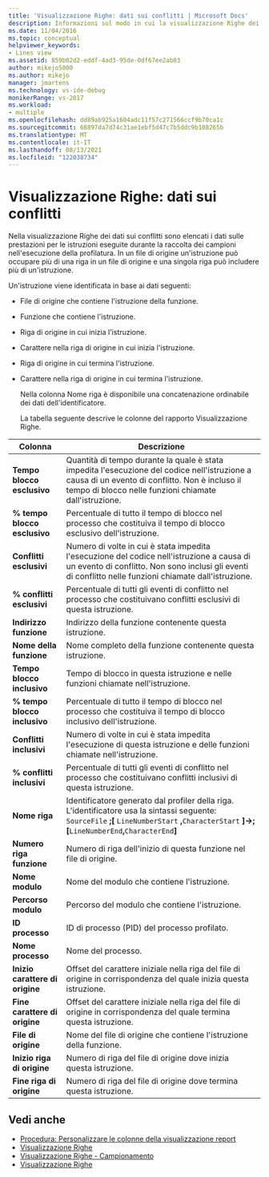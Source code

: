 ```yaml
---
title: 'Visualizzazione Righe: dati sui conflitti | Microsoft Docs'
description: Informazioni sul modo in cui la visualizzazione Righe dei dati relativi ai dati relativi alle prestazioni elenca i dati sulle prestazioni per le istruzioni in esecuzione quando gli esempi sono stati raccolti nell'esecuzione della profilatura.
ms.date: 11/04/2016
ms.topic: conceptual
helpviewer_keywords:
- Lines view
ms.assetid: 859b02d2-eddf-4ad3-95de-0df67ee2ab03
author: mikejo5000
ms.author: mikejo
manager: jmartens
ms.technology: vs-ide-debug
monikerRange: vs-2017
ms.workload:
- multiple
ms.openlocfilehash: dd89ab925a1604adc11f57c271566ccf9b70ca1c
ms.sourcegitcommit: 68897da7d74c31ae1ebf5d47c7b5ddc9b108265b
ms.translationtype: MT
ms.contentlocale: it-IT
ms.lasthandoff: 08/13/2021
ms.locfileid: "122038734"
---
```

# <a name="lines-view---contention-data"></a>Visualizzazione Righe: dati sui conflitti
Nella visualizzazione Righe dei dati sui conflitti sono elencati i dati sulle prestazioni per le istruzioni eseguite durante la raccolta dei campioni nell'esecuzione della profilatura. In un file di origine un'istruzione può occupare più di una riga in un file di origine e una singola riga può includere più di un'istruzione.

 Un'istruzione viene identificata in base ai dati seguenti:

- File di origine che contiene l'istruzione della funzione.

- Funzione che contiene l'istruzione.

- Riga di origine in cui inizia l'istruzione.

- Carattere nella riga di origine in cui inizia l'istruzione.

- Riga di origine in cui termina l'istruzione.

- Carattere nella riga di origine in cui termina l'istruzione.

  Nella colonna Nome riga è disponibile una concatenazione ordinabile dei dati dell'identificatore.

  La tabella seguente descrive le colonne del rapporto Visualizzazione Righe.

|Colonna|Descrizione|
|------------|-----------------|
|**Tempo blocco esclusivo**|Quantità di tempo durante la quale è stata impedita l'esecuzione del codice nell'istruzione a causa di un evento di conflitto. Non è incluso il tempo di blocco nelle funzioni chiamate dall'istruzione.|
|**% tempo blocco esclusivo**|Percentuale di tutto il tempo di blocco nel processo che costituiva il tempo di blocco esclusivo dell'istruzione.|
|**Conflitti esclusivi**|Numero di volte in cui è stata impedita l'esecuzione del codice nell'istruzione a causa di un evento di conflitto. Non sono inclusi gli eventi di conflitto nelle funzioni chiamate dall'istruzione.|
|**% conflitti esclusivi**|Percentuale di tutti gli eventi di conflitto nel processo che costituivano conflitti esclusivi di questa istruzione.|
|**Indirizzo funzione**|Indirizzo della funzione contenente questa istruzione.|
|**Nome della funzione**|Nome completo della funzione contenente questa istruzione.|
|**Tempo blocco inclusivo**|Tempo di blocco in questa istruzione e nelle funzioni chiamate nell'istruzione.|
|**% tempo blocco inclusivo**|Percentuale di tutto il tempo di blocco nel processo che costituiva il tempo di blocco inclusivo dell'istruzione.|
|**Conflitti inclusivi**|Numero di volte in cui è stata impedita l'esecuzione di questa istruzione e delle funzioni chiamate nell'istruzione.|
|**% conflitti inclusivi**|Percentuale di tutti gli eventi di conflitto nel processo che costituivano conflitti inclusivi di questa istruzione.|
|**Nome riga**|Identificatore generato dal profiler della riga. L'identificatore usa la sintassi seguente: `SourceFile` **;[** `LineNumberStart` **,**`CharacterStart` **]->; [**`LineNumberEnd`**,**`CharacterEnd`**]**|
|**Numero riga funzione**|Numero di riga dell'inizio di questa funzione nel file di origine.|
|**Nome modulo**|Nome del modulo che contiene l'istruzione.|
|**Percorso modulo**|Percorso del modulo che contiene l'istruzione.|
|**ID processo**|ID di processo (PID) del processo profilato.|
|**Nome processo**|Nome del processo.|
|**Inizio carattere di origine**|Offset del carattere iniziale nella riga del file di origine in corrispondenza del quale inizia questa istruzione.|
|**Fine carattere di origine**|Offset del carattere iniziale nella riga del file di origine in corrispondenza del quale termina questa istruzione.|
|**File di origine**|Nome del file di origine che contiene l'istruzione della funzione.|
|**Inizio riga di origine**|Numero di riga del file di origine dove inizia questa istruzione.|
|**Fine riga di origine**|Numero di riga del file di origine dove termina questa istruzione.|

## <a name="see-also"></a>Vedi anche
- [Procedura: Personalizzare le colonne della visualizzazione report](../profiling/how-to-customize-report-view-columns.md)
- [Visualizzazione Righe](../profiling/lines-view.md)
- [Visualizzazione Righe - Campionamento](../profiling/lines-view-dotnet-memory-sampling-data.md)
- [Visualizzazione Righe](../profiling/lines-view-sampling-data.md)
